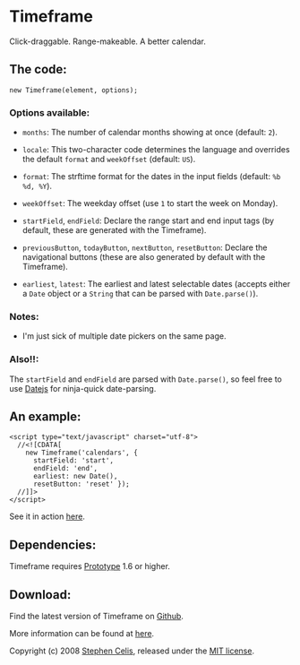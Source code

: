 Timeframe
=========

Click-draggable. Range-makeable. A better calendar.


The code:
---------

    new Timeframe(element, options);


### Options available:

* `months`:
  The number of calendar months showing at once (default: `2`).

* `locale`:
  This two-character code determines the language and overrides the default 
  `format` and `weekOffset` (default: `US`).

* `format`:
  The strftime format for the dates in the input fields (default:
  `%b %d, %Y`).

* `weekOffset`:
  The weekday offset (use `1` to start the week on Monday).

* `startField`, `endField`:
  Declare the range start and end input tags (by default, these are generated
  with the Timeframe).

* `previousButton`, `todayButton`, `nextButton`, `resetButton`:
  Declare the navigational buttons (these are also generated by default with
  the Timeframe).

* `earliest`, `latest`:
  The earliest and latest selectable dates (accepts either a `Date` object or 
  a `String` that can be parsed with `Date.parse()`).


### Notes:

* I'm just sick of multiple date pickers on the same page.


### Also!!:

The `startField` and `endField` are parsed with `Date.parse()`, so feel free
to use [Datejs](http://datejs.com) for ninja-quick date-parsing.


An example:
-----------

    <script type="text/javascript" charset="utf-8">
      //<![CDATA[
        new Timeframe('calendars', {
          startField: 'start',
          endField: 'end',
          earliest: new Date(),
          resetButton: 'reset' });
      //]]>
    </script>

See it in action 
[here](http://stephencelis.com/projects/timeframe#example_information).

Dependencies:
-------------

Timeframe requires [Prototype](http://prototypejs.org) 1.6 or higher.


Download:
---------

Find the latest version of Timeframe on 
[Github](http://github.com/stephencelis/timeframe).

More information can be found at 
[here](http://stephencelis.com/projects/timeframe).


Copyright (c) 2008 [Stephen Celis](http://stephencelis.com), released under
the [MIT license](http://en.wikipedia.org/wiki/Mit_license).